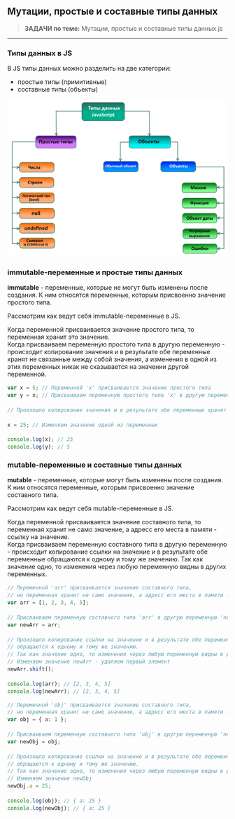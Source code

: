 ## Мутации, простые и составные типы данных

> **ЗАДАЧИ по теме:** Мутации, простые и составные типы данных.js

---

### Типы данных в JS

В JS типы данных можно разделить на две категории:
- простые типы (примитивные)
- составные типы (объекты)

![](./imgs/01.png)

### immutable-переменные и простые типы данных

**immutable** - переменные, которые не могут быть изменены после создания. К ним относятся переменные, которым присвоенно значение простого типа.

Рассмотрим как ведут себя immutable-переменные в JS.

Когда переменной присваивается значение простого типа, то переменная хранит это значение.   
Когда присваиваем переменную простого типа в другую переменную - происходит копирование значения и в результате обе переменные хранят не связанные между собой значения, а изменения в одной из этих переменных никак не сказывается на значении другой переменной.

```js
var x = 5; // Переменной 'x' присваивается значение простого типа
var y = x; // Присваиваем переменную простого типа 'х' в другую переменную 'y'

// Произошло копирование значения и в результате обе переменные хранят не связанные между собой значения 5

x = 25; // Изменяем значение одной из переменных

console.log(x); // 25
console.log(y); // 5
```

### mutable-переменные и составные типы данных

**mutable** - переменные, которые могут быть изменены после создания. К ним относятся переменные, которым присвоенно значение составного типа.

Рассмотрим как ведут себя mutable-переменные в JS.

Когда переменной присваивается значение составного типа, то переменная хранит не само значение, а адресс его места в памяти - ссылку на значение.   
Когда присваиваем переменную составного типа в другую переменную - происходит копирование ссылки на значение и в результате обе переменные обращаются к одному и тому же значению. Так как значение одно, то изменения через любую переменную видны в других переменных.

```js
// Переменной 'arr' присваивается значение составного типа,
// но переменная хранит не само значение, а адресс его места в памяти - ссылку на значение
var arr = [1, 2, 3, 4, 5];

// Присваиваем переменную составного типа 'arr' в другую переменную 'newArr'
var newArr = arr;

// Произошло копирование ссылки на значение и в результате обе переменные 
// обращаются к одному и тому же значению.
// Так как значение одно, то изменения через любую переменную видны в других переменных.
// Изменяем значение newArr - удаляем первый элемент
newArr.shift();

console.log(arr); // [2, 3, 4, 5] 
console.log(newArr); // [2, 3, 4, 5] 
```

```js
// Переменной 'obj' присваивается значение составного типа,
// но переменная хранит не само значение, а адресс его места в памяти - ссылку на значение
var obj = { a: 1 };

// Присваиваем переменную составного типа 'obj' в другую переменную 'newObj'
var newObj = obj;

// Произошло копирование ссылки на значение и в результате обе переменные 
// обращаются к одному и тому же значению.
// Так как значение одно, то изменения через любую переменную видны в других переменных.
// Изменяем значение newObj
newObj.a = 25;

console.log(obj); // { a: 25 }
console.log(newObj); // { a: 25 }
```